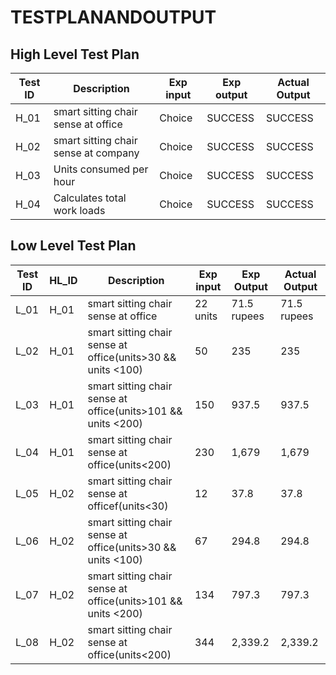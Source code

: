 # TESTPLANANDOUTPUT

##  High Level Test Plan

|**Test ID**|**Description**|**Exp input**|**Exp output**|**Actual Output**|
|----|----|----|---|---|
|H_01|	smart sitting chair sense at office|	Choice|SUCCESS|	SUCCESS
|H_02|	smart sitting chair sense at company|	Choice|	SUCCESS|	SUCCESS
|H_03|	Units consumed per hour|	Choice|	SUCCESS|	SUCCESS
|H_04|	Calculates total work loads|	Choice|	SUCCESS|	SUCCESS

## Low Level Test Plan

|**Test ID**|**HL_ID**|**Description**|**Exp input**|**Exp Output**|**Actual Output**|
|---|---|---|---|---|---|
|L_01|	H_01|smart sitting chair sense at office|	22 units|	71.5 rupees|	71.5 rupees
|L_02|	H_01|	smart sitting chair sense at office(units>30 && units <100)|	50|	235|	235
|L_03|	H_01|	smart sitting chair sense at office(units>101 && units <200)|	150|	937.5|	937.5
|L_04|	H_01|	smart sitting chair sense at office(units<200)|	230|	1,679	|1,679
|L_05|	H_02|	smart sitting chair sense at officef(units<30)|	12	|37.8  |   37.8
|L_06|	H_02|	smart sitting chair sense at office(units>30 && units <100)|	67	|294.8	|294.8
|L_07|	H_02|	smart sitting chair sense at office(units>101 && units <200)|	134|	797.3	|797.3
|L_08|	H_02|	smart sitting chair sense at office(units<200)|	344	|2,339.2| 2,339.2
